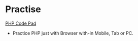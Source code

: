 # Practise #

[PHP Code Pad](http://phpcodepad.com/)

 * Practice PHP just with Browser with-in Mobile, Tab or PC.
